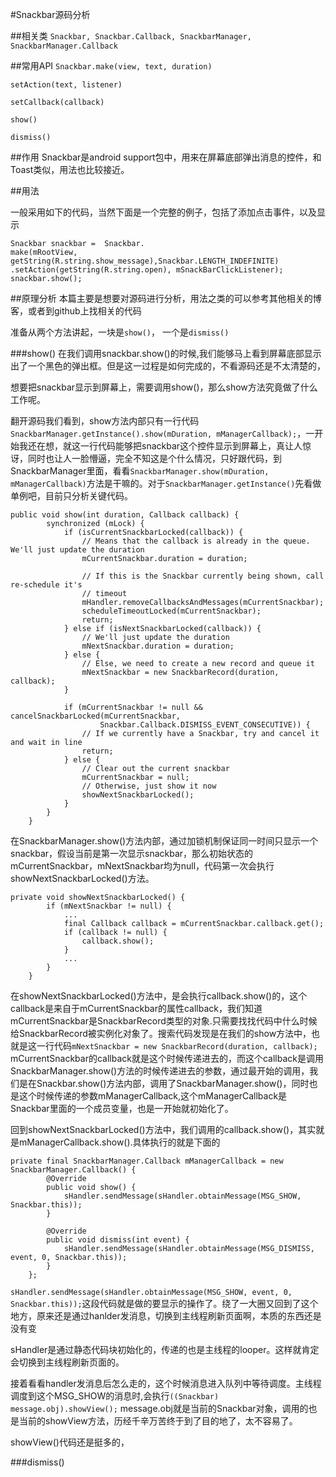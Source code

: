 #Snackbar源码分析

##相关类
`Snackbar, Snackbar.Callback, SnackbarManager, SnackbarManager.Callback`


##常用API
`Snackbar.make(view, text, duration)`

`setAction(text, listener)`

`setCallback(callback)`

`show()`

`dismiss()`

##作用
Snackbar是android support包中，用来在屏幕底部弹出消息的控件，和Toast类似，用法也比较接近。


##用法

一般采用如下的代码，当然下面是一个完整的例子，包括了添加点击事件，以及显示

```
Snackbar snackbar =  Snackbar.
make(mRootView, getString(R.string.show_message),Snackbar.LENGTH_INDEFINITE)
.setAction(getString(R.string.open), mSnackBarClickListener);
snackbar.show();

```

##原理分析
本篇主要是想要对源码进行分析，用法之类的可以参考其他相关的博客，或者到github上找相关的代码

准备从两个方法讲起，一块是`show()`， 一个是`dismiss()`

###show()
在我们调用snackbar.show()的时候,我们能够马上看到屏幕底部显示出了一个黑色的弹出框。但是这一过程是如何完成的，不看源码还是不太清楚的，


想要把snackbar显示到屏幕上，需要调用show()，那么show方法究竟做了什么工作呢。

翻开源码我们看到，show方法内部只有一行代码
`SnackbarManager.getInstance().show(mDuration, mManagerCallback);`，一开始我还在想，就这一行代码能够把snackbar这个控件显示到屏幕上，真让人惊讶，同时也让人一脸懵逼，完全不知这是个什么情况，只好跟代码，到SnackbarManager里面，看看`SnackbarManager.show(mDuration, mManagerCallback)`方法是干嘛的。对于`SnackbarManager.getInstance()`先看做单例吧，目前只分析关键代码。


```
public void show(int duration, Callback callback) {
        synchronized (mLock) {
            if (isCurrentSnackbarLocked(callback)) {
                // Means that the callback is already in the queue. We'll just update the duration
                mCurrentSnackbar.duration = duration;

                // If this is the Snackbar currently being shown, call re-schedule it's
                // timeout
                mHandler.removeCallbacksAndMessages(mCurrentSnackbar);
                scheduleTimeoutLocked(mCurrentSnackbar);
                return;
            } else if (isNextSnackbarLocked(callback)) {
                // We'll just update the duration
                mNextSnackbar.duration = duration;
            } else {
                // Else, we need to create a new record and queue it
                mNextSnackbar = new SnackbarRecord(duration, callback);
            }

            if (mCurrentSnackbar != null && cancelSnackbarLocked(mCurrentSnackbar,
                    Snackbar.Callback.DISMISS_EVENT_CONSECUTIVE)) {
                // If we currently have a Snackbar, try and cancel it and wait in line
                return;
            } else {
                // Clear out the current snackbar
                mCurrentSnackbar = null;
                // Otherwise, just show it now
                showNextSnackbarLocked();
            }
        }
    }
```
在SnackbarManager.show()方法内部，通过加锁机制保证同一时间只显示一个snackbar，假设当前是第一次显示snackbar，那么初始状态的mCurrentSnackbar，mNextSnackbar均为null，代码第一次会执行showNextSnackbarLocked()方法。

```
private void showNextSnackbarLocked() {
        if (mNextSnackbar != null) {
			...
            final Callback callback = mCurrentSnackbar.callback.get();
            if (callback != null) {
                callback.show();
            } 
            ...
        }
    }
```

在showNextSnackbarLocked()方法中，是会执行callback.show()的，这个callback是来自于mCurrentSnackbar的属性callback，我们知道mCurrentSnackbar是SnackbarRecord类型的对象.只需要找找代码中什么时候给SnackbarRecord被实例化对象了。搜索代码发现是在我们的show方法中，也就是这一行代码`mNextSnackbar = new SnackbarRecord(duration, callback);` mCurrentSnackbar的callback就是这个时候传递进去的，而这个callback是调用SnackbarManager.show()方法的时候传递进去的参数，通过最开始的调用，我们是在Snackbar.show()方法内部，调用了SnackbarManager.show()，同时也是这个时候传递的参数mManagerCallback,这个mManagerCallback是Snackbar里面的一个成员变量，也是一开始就初始化了。


回到showNextSnackbarLocked()方法中，我们调用的callback.show()，其实就是mManagerCallback.show().具体执行的就是下面的

```
private final SnackbarManager.Callback mManagerCallback = new SnackbarManager.Callback() {
        @Override
        public void show() {
            sHandler.sendMessage(sHandler.obtainMessage(MSG_SHOW, Snackbar.this));
        }

        @Override
        public void dismiss(int event) {
            sHandler.sendMessage(sHandler.obtainMessage(MSG_DISMISS, event, 0, Snackbar.this));
        }
    };
```

`sHandler.sendMessage(sHandler.obtainMessage(MSG_SHOW, event, 0, Snackbar.this));`这段代码就是做的要显示的操作了。绕了一大圈又回到了这个地方，原来还是通过hanlder发消息，切换到主线程刷新页面啊，本质的东西还是没有变

sHandler是通过静态代码块初始化的，传递的也是主线程的looper。这样就肯定会切换到主线程刷新页面的。

接着看看handler发消息后怎么走的，这个时候消息进入队列中等待调度。主线程调度到这个MSG_SHOW的消息时,会执行`((Snackbar) message.obj).showView();`  message.obj就是当前的Snackbar对象，调用的也是当前的showView方法，历经千辛万苦终于到了目的地了，太不容易了。

showView()代码还是挺多的，









###dismiss()

















